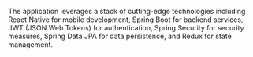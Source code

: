 The application leverages a stack of cutting-edge technologies including React Native for mobile development, Spring Boot for backend services, JWT (JSON Web Tokens) for authentication, Spring Security for security measures, Spring Data JPA for data persistence, and Redux for state management.


